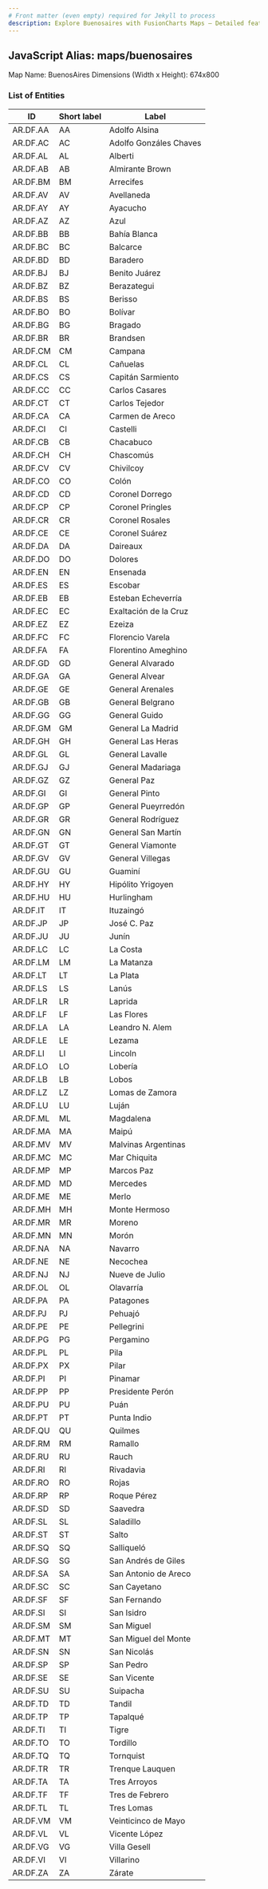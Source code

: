 ```yaml
---
# Front matter (even empty) required for Jekyll to process
description: Explore Buenosaires with FusionCharts Maps – Detailed features for seamless integration. Try now & enhance your data visualization today! 
---
```


## JavaScript Alias: maps/buenosaires

Map Name: BuenosAires
Dimensions (Width x Height): 674x800

### List of Entities

| ID     | Short label | Label                  |
| ------ | ----------- | ---------------------- |
AR.DF.AA | AA          | Adolfo Alsina       
AR.DF.AC | AC          | Adolfo Gonzáles Chaves
AR.DF.AL | AL          | Alberti                
AR.DF.AB | AB          | Almirante Brown        
AR.DF.BM | BM          | Arrecifes              
AR.DF.AV | AV          | Avellaneda             
AR.DF.AY | AY          | Ayacucho               
AR.DF.AZ | AZ          | Azul                   
AR.DF.BB | BB          | Bahía Blanca           
AR.DF.BC | BC          | Balcarce               
AR.DF.BD | BD          | Baradero               
AR.DF.BJ | BJ          | Benito Juárez          
AR.DF.BZ | BZ          | Berazategui            
AR.DF.BS | BS          | Berisso                
AR.DF.BO | BO          | Bolívar                
AR.DF.BG | BG          | Bragado                
AR.DF.BR | BR          | Brandsen               
AR.DF.CM | CM          | Campana                
AR.DF.CL | CL          | Cañuelas               
AR.DF.CS | CS          | Capitán Sarmiento      
AR.DF.CC | CC          | Carlos Casares         
AR.DF.CT | CT          | Carlos Tejedor         
AR.DF.CA | CA          | Carmen de Areco        
AR.DF.CI | CI          | Castelli               
AR.DF.CB | CB          | Chacabuco              
AR.DF.CH | CH          | Chascomús              
AR.DF.CV | CV          | Chivilcoy              
AR.DF.CO | CO          | Colón                  
AR.DF.CD | CD          | Coronel Dorrego        
AR.DF.CP | CP          | Coronel Pringles       
AR.DF.CR | CR          | Coronel Rosales        
AR.DF.CE | CE          | Coronel Suárez         
AR.DF.DA | DA          | Daireaux               
AR.DF.DO | DO          | Dolores                
AR.DF.EN | EN          | Ensenada               
AR.DF.ES | ES          | Escobar                
AR.DF.EB | EB          | Esteban Echeverría     
AR.DF.EC | EC          | Exaltación de la Cruz  
AR.DF.EZ | EZ          | Ezeiza                 
AR.DF.FC | FC          | Florencio Varela       
AR.DF.FA | FA          | Florentino Ameghino    
AR.DF.GD | GD          | General Alvarado       
AR.DF.GA | GA          | General Alvear         
AR.DF.GE | GE          | General Arenales       
AR.DF.GB | GB          | General Belgrano       
AR.DF.GG | GG          | General Guido          
AR.DF.GM | GM          | General La Madrid      
AR.DF.GH | GH          | General Las Heras      
AR.DF.GL | GL          | General Lavalle        
AR.DF.GJ | GJ          | General Madariaga      
AR.DF.GZ | GZ          | General Paz            
AR.DF.GI | GI          | General Pinto          
AR.DF.GP | GP          | General Pueyrredón     
AR.DF.GR | GR          | General Rodríguez      
AR.DF.GN | GN          | General San Martín     
AR.DF.GT | GT          | General Viamonte       
AR.DF.GV | GV          | General Villegas       
AR.DF.GU | GU          | Guaminí                
AR.DF.HY | HY          | Hipólito Yrigoyen      
AR.DF.HU | HU          | Hurlingham             
AR.DF.IT | IT          | Ituzaingó              
AR.DF.JP | JP          | José C. Paz            
AR.DF.JU | JU          | Junín                  
AR.DF.LC | LC          | La Costa               
AR.DF.LM | LM          | La Matanza             
AR.DF.LT | LT          | La Plata               
AR.DF.LS | LS          | Lanús                  
AR.DF.LR | LR          | Laprida                
AR.DF.LF | LF          | Las Flores             
AR.DF.LA | LA          | Leandro N. Alem        
AR.DF.LE | LE          | Lezama                 
AR.DF.LI | LI          | Lincoln                
AR.DF.LO | LO          | Lobería                
AR.DF.LB | LB          | Lobos                  
AR.DF.LZ | LZ          | Lomas de Zamora        
AR.DF.LU | LU          | Luján                  
AR.DF.ML | ML          | Magdalena              
AR.DF.MA | MA          | Maipú                  
AR.DF.MV | MV          | Malvinas Argentinas    
AR.DF.MC | MC          | Mar Chiquita           
AR.DF.MP | MP          | Marcos Paz             
AR.DF.MD | MD          | Mercedes               
AR.DF.ME | ME          | Merlo                  
AR.DF.MH | MH          | Monte Hermoso          
AR.DF.MR | MR          | Moreno                 
AR.DF.MN | MN          | Morón                  
AR.DF.NA | NA          | Navarro                
AR.DF.NE | NE          | Necochea               
AR.DF.NJ | NJ          | Nueve de Julio         
AR.DF.OL | OL          | Olavarría              
AR.DF.PA | PA          | Patagones              
AR.DF.PJ | PJ          | Pehuajó                
AR.DF.PE | PE          | Pellegrini             
AR.DF.PG | PG          | Pergamino              
AR.DF.PL | PL          | Pila                   
AR.DF.PX | PX          | Pilar                  
AR.DF.PI | PI          | Pinamar                
AR.DF.PP | PP          | Presidente Perón       
AR.DF.PU | PU          | Puán                   
AR.DF.PT | PT          | Punta Indio            
AR.DF.QU | QU          | Quilmes                
AR.DF.RM | RM          | Ramallo                
AR.DF.RU | RU          | Rauch                  
AR.DF.RI | RI          | Rivadavia              
AR.DF.RO | RO          | Rojas                  
AR.DF.RP | RP          | Roque Pérez            
AR.DF.SD | SD          | Saavedra               
AR.DF.SL | SL          | Saladillo              
AR.DF.ST | ST          | Salto                  
AR.DF.SQ | SQ          | Salliqueló             
AR.DF.SG | SG          | San Andrés de Giles    
AR.DF.SA | SA          | San Antonio de Areco   
AR.DF.SC | SC          | San Cayetano           
AR.DF.SF | SF          | San Fernando           
AR.DF.SI | SI          | San Isidro             
AR.DF.SM | SM          | San Miguel             
AR.DF.MT | MT          | San Miguel del Monte     
AR.DF.SN | SN          | San Nicolás            
AR.DF.SP | SP          | San Pedro              
AR.DF.SE | SE          | San Vicente            
AR.DF.SU | SU          | Suipacha               
AR.DF.TD | TD          | Tandil                 
AR.DF.TP | TP          | Tapalqué               
AR.DF.TI | TI          | Tigre                  
AR.DF.TO | TO          | Tordillo               
AR.DF.TQ | TQ          | Tornquist              
AR.DF.TR | TR          | Trenque Lauquen        
AR.DF.TA | TA          | Tres Arroyos           
AR.DF.TF | TF          | Tres de Febrero        
AR.DF.TL | TL          | Tres Lomas             
AR.DF.VM | VM          | Veinticinco de Mayo    
AR.DF.VL | VL          | Vicente López          
AR.DF.VG | VG          | Villa Gesell           
AR.DF.VI | VI          | Villarino              
AR.DF.ZA | ZA          | Zárate                 
